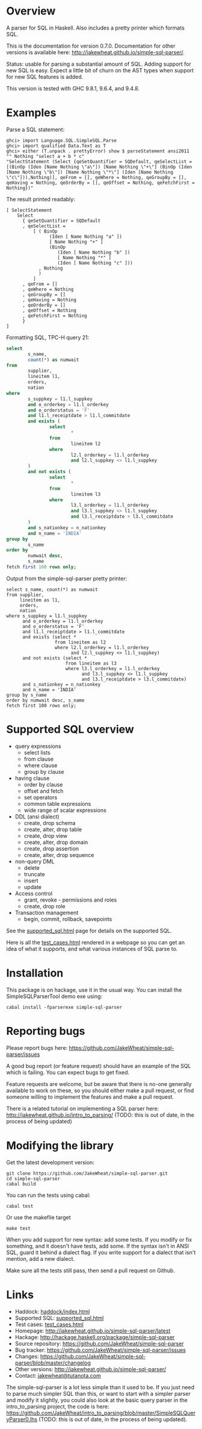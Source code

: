 
# Overview

A parser for SQL in Haskell. Also includes a pretty printer which
formats SQL.

This is the documentation for version 0.7.0. Documentation for other
versions is available here:
<http://jakewheat.github.io/simple-sql-parser/>.

Status: usable for parsing a substantial amount of SQL. Adding support
for new SQL is easy. Expect a little bit of churn on the AST types
when support for new SQL features is added.

This version is tested with GHC 9.8.1, 9.6.4, and 9.4.8.

# Examples

Parse a SQL statement:

~~~~{.haskell sb-session='cabal repl --repl-options=-XOverloadedStrings' sb-prompt='ghci> ' sb-no-initial-text=}
ghci> import Language.SQL.SimpleSQL.Parse
ghci> import qualified Data.Text as T
ghci> either (T.unpack . prettyError) show $ parseStatement ansi2011 "" Nothing "select a + b * c"
"SelectStatement (Select {qeSetQuantifier = SQDefault, qeSelectList = [(BinOp (Iden [Name Nothing \"a\"]) [Name Nothing \"+\"] (BinOp (Iden [Name Nothing \"b\"]) [Name Nothing \"*\"] (Iden [Name Nothing \"c\"])),Nothing)], qeFrom = [], qeWhere = Nothing, qeGroupBy = [], qeHaving = Nothing, qeOrderBy = [], qeOffset = Nothing, qeFetchFirst = Nothing})"
~~~~

The result printed readably:

~~~~{.haskell sb-run='cabal run -fparserexe SimpleSQLParserTool -- parse -c "select a + b * c"' sb-cwd='..'}
[ SelectStatement
    Select
      { qeSetQuantifier = SQDefault
      , qeSelectList =
          [ ( BinOp
                (Iden [ Name Nothing "a" ])
                [ Name Nothing "+" ]
                (BinOp
                   (Iden [ Name Nothing "b" ])
                   [ Name Nothing "*" ]
                   (Iden [ Name Nothing "c" ]))
            , Nothing
            )
          ]
      , qeFrom = []
      , qeWhere = Nothing
      , qeGroupBy = []
      , qeHaving = Nothing
      , qeOrderBy = []
      , qeOffset = Nothing
      , qeFetchFirst = Nothing
      }
]
~~~~

Formatting SQL, TPC-H query 21:

~~~~{.sql sb-file='tpch21.sql'}
select
        s_name,
        count(*) as numwait
from
        supplier,
        lineitem l1,
        orders,
        nation
where
        s_suppkey = l1.l_suppkey
        and o_orderkey = l1.l_orderkey
        and o_orderstatus = 'F'
        and l1.l_receiptdate > l1.l_commitdate
        and exists (
                select
                        *
                from
                        lineitem l2
                where
                        l2.l_orderkey = l1.l_orderkey
                        and l2.l_suppkey <> l1.l_suppkey
        )
        and not exists (
                select
                        *
                from
                        lineitem l3
                where
                        l3.l_orderkey = l1.l_orderkey
                        and l3.l_suppkey <> l1.l_suppkey
                        and l3.l_receiptdate > l3.l_commitdate
        )
        and s_nationkey = n_nationkey
        and n_name = 'INDIA'
group by
        s_name
order by
        numwait desc,
        s_name
fetch first 100 rows only;
~~~~

Output from the simple-sql-parser pretty printer:

~~~~{.haskell sb-run='cabal run -fparserexe SimpleSQLParserTool -- format website/tpch21.sql' sb-cwd='..'}
select s_name, count(*) as numwait
from supplier,
     lineitem as l1,
     orders,
     nation
where s_suppkey = l1.l_suppkey
      and o_orderkey = l1.l_orderkey
      and o_orderstatus = 'F'
      and l1.l_receiptdate > l1.l_commitdate
      and exists (select *
                  from lineitem as l2
                  where l2.l_orderkey = l1.l_orderkey
                        and l2.l_suppkey <> l1.l_suppkey)
      and not exists (select *
                      from lineitem as l3
                      where l3.l_orderkey = l1.l_orderkey
                            and l3.l_suppkey <> l1.l_suppkey
                            and l3.l_receiptdate > l3.l_commitdate)
      and s_nationkey = n_nationkey
      and n_name = 'INDIA'
group by s_name
order by numwait desc, s_name
fetch first 100 rows only;

~~~~

# Supported SQL overview

* query expressions
  * select lists
  * from clause
  * where clause
  * group by clause
* having clause
  * order by clause
  * offset and fetch
  * set operators
  * common table expressions
  * wide range of scalar expressions
* DDL (ansi dialect)
  * create, drop schema
  * create, alter, drop table
  * create, drop view
  * create, alter, drop domain
  * create, drop assertion
  * create, alter, drop sequence
* non-query DML
  * delete
  * truncate
  * insert
  * update
* Access control
  * grant, revoke - permissions and roles
  * create, drop role
* Transaction management
  * begin, commit, rollback, savepoints

See the [supported_sql.html](supported_sql.html) page for details on the supported SQL.

Here is all the [test_cases.html](test_cases.html) rendered in a webpage so you can get
an idea of what it supports, and what various instances of SQL parse to.

# Installation

This package is on hackage, use it in the usual way. You can install
the SimpleSQLParserTool demo exe using:

~~~~
cabal install -fparserexe simple-sql-parser
~~~~

# Reporting bugs

Please report bugs here: <https://github.com/JakeWheat/simple-sql-parser/issues>

A good bug report (or feature request) should have an example of the
SQL which is failing. You can expect bugs to get fixed.

Feature requests are welcome, but be aware that there is no-one
generally available to work on these, so you should either make a pull
request, or find someone willing to implement the features and make a
pull request.

There is a related tutorial on implementing a SQL parser here:
<http://jakewheat.github.io/intro_to_parsing/> (TODO: this is out of
date, in the process of being updated)

# Modifying the library

Get the latest development version:

~~~~
git clone https://github.com/JakeWheat/simple-sql-parser.git
cd simple-sql-parser
cabal build
~~~~

You can run the tests using cabal:

~~~~
cabal test
~~~~

Or use the makefile target

~~~~
make test
~~~~

When you add support for new syntax: add some tests. If you modify or
fix something, and it doesn't have tests, add some. If the syntax
isn't in ANSI SQL, guard it behind a dialect flag. If you write
support for a dialect that isn't mention, add a new dialect.

Make sure all the tests still pass, then send a pull request on Github.

# Links

* Haddock: [haddock/index.html](haddock/index.html)
* Supported SQL: [supported_sql.html](supported_sql.html)
* Test cases: [test_cases.html](test_cases.html)
* Homepage: <http://jakewheat.github.io/simple-sql-parser/latest>
* Hackage: <http://hackage.haskell.org/package/simple-sql-parser>
* Source repository: <https://github.com/JakeWheat/simple-sql-parser>
* Bug tracker: <https://github.com/JakeWheat/simple-sql-parser/issues>
* Changes: <https://github.com/JakeWheat/simple-sql-parser/blob/master/changelog>
* Other versions: <http://jakewheat.github.io/simple-sql-parser/>
* Contact: jakewheat@tutanota.com

The simple-sql-parser is a lot less simple than it used to be. If you
just need to parse much simpler SQL than this, or want to start with a
simpler parser and modify it slightly, you could also look at the
basic query parser in the intro_to_parsing project, the code is here:
<https://github.com/JakeWheat/intro_to_parsing/blob/master/SimpleSQLQueryParser0.lhs>
(TODO: this is out of date, in the process of being updated).
